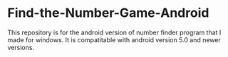 # Find-the-Number-Game-Android
This repository is for the android version of number finder program that I made for windows.
It is compatitable with android version 5.0 and newer versions.
